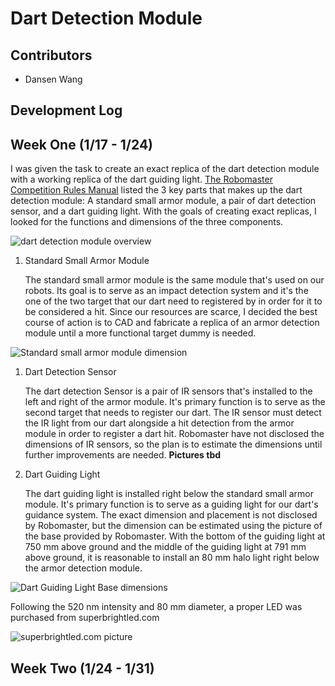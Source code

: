 # Dart Detection Module
## Contributors
* Dansen Wang

## Development Log 
## **Week One (1/17 - 1/24)**

I was given the task to create an exact replica of the dart detection module with a working replica of the dart guiding light. [The Robomaster
Competition Rules Manual](http://rm-static.djicdn.com/documents/13194/9f9ee6499b6d81577802626475484930.pdf) listed the 3 key parts that makes up the dart detection module: A standard small armor module, a pair of dart detection sensor, and a dart guiding light. With the goals of creating exact replicas, I looked for the functions and dimensions of the three components.

![dart detection module overview](https://github.com/RoboMaster-Club/spring-2020-vip-course/blob/master/Target%20Dummy/Picture4.png)

1. Standard Small Armor Module 

      The standard small armor module is the same module that's used on our robots. Its goal is to serve as an impact detection system and it's the one of the two target that our dart need to registered by in order for it to be considered a hit. Since our resources are scarce, I decided the best course of action is to CAD and fabricate a replica of an armor detection module until a more functional target dummy is needed.  
      
![Standard small armor module dimension](https://github.com/RoboMaster-Club/spring-2020-vip-course/blob/master/Target%20Dummy/Small_Armor_Module_Dimensions.PNG)

1. Dart Detection Sensor

   The dart detection Sensor is a pair of IR sensors that's installed to the left and right of the armor module. It's primary function is to serve as the second target that needs to register our dart. The IR sensor must detect the IR light from our dart alongside a hit detection from the armor module in order to register a dart hit. Robomaster have not disclosed the dimensions of IR sensors, so the plan is to estimate the dimensions until further improvements are needed. **Pictures tbd**

1. Dart Guiding Light

   The dart guiding light is installed right below the standard small armor module. It's primary function is to serve as a guiding light for our dart's guidance system. The exact dimension and placement is not disclosed by Robomaster, but the dimension can be estimated using the picture of the base provided by Robomaster. With the bottom of the guiding light at 750 mm above ground and the middle of the guiding light at 791 mm above ground, it is reasonable to install an 80 mm halo light right below the armor detection module.

![Dart Guiding Light Base dimensions](https://github.com/RoboMaster-Club/spring-2020-vip-course/blob/master/Target%20Dummy/Picture3.png)

Following the 520 nm intensity and 80 mm diameter, a proper LED was purchased from superbrightled.com 

![superbrightled.com picture](https://github.com/RoboMaster-Club/spring-2020-vip-course/blob/master/Target%20Dummy/Picture5.png)

## **Week Two (1/24 - 1/31)**

